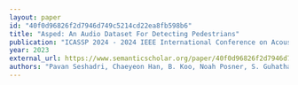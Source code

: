 ```yaml
---
layout: paper
id: "40f0d96826f2d7946d749c5214cd22ea8fb598b6"
title: "Asped: An Audio Dataset For Detecting Pedestrians"
publication: "ICASSP 2024 - 2024 IEEE International Conference on Acoustics, Speech and Signal Processing (ICASSP)"
year: 2023
external_url: https://www.semanticscholar.org/paper/40f0d96826f2d7946d749c5214cd22ea8fb598b6
authors: "Pavan Seshadri, Chaeyeon Han, B. Koo, Noah Posner, S. Guhathakurta, Alexander Lerch"
---
```

